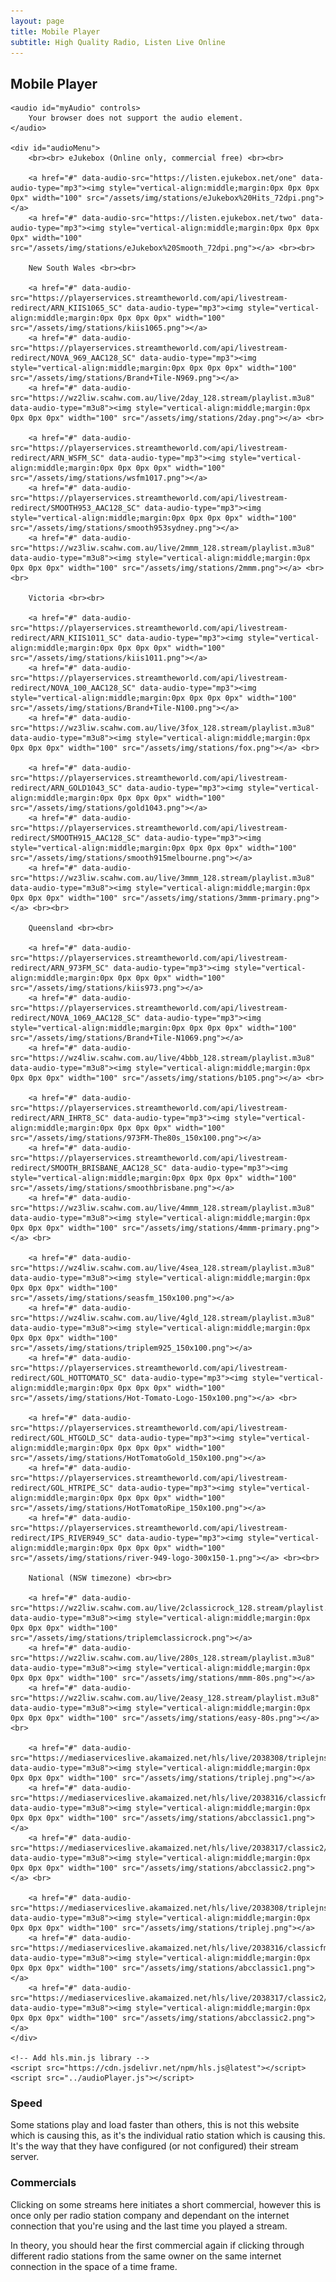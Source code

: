 ```yaml
---
layout: page
title: Mobile Player
subtitle: High Quality Radio, Listen Live Online
---
```


## Mobile Player

<html lang="en">
<head>
    <title>Multi-format Audio Player</title>
</head>
<body>

    <audio id="myAudio" controls>
        Your browser does not support the audio element.
    </audio>

    <div id="audioMenu">
        <br><br> eJukebox (Online only, commercial free) <br><br>
        
        <a href="#" data-audio-src="https://listen.ejukebox.net/one" data-audio-type="mp3"><img style="vertical-align:middle;margin:0px 0px 0px 0px" width="100" src="/assets/img/stations/eJukebox%20Hits_72dpi.png"></a>
        <a href="#" data-audio-src="https://listen.ejukebox.net/two" data-audio-type="mp3"><img style="vertical-align:middle;margin:0px 0px 0px 0px" width="100" src="/assets/img/stations/eJukebox%20Smooth_72dpi.png"></a> <br><br>

        New South Wales <br><br>
  
        <a href="#" data-audio-src="https://playerservices.streamtheworld.com/api/livestream-redirect/ARN_KIIS1065_SC" data-audio-type="mp3"><img style="vertical-align:middle;margin:0px 0px 0px 0px" width="100" src="/assets/img/stations/kiis1065.png"></a>
        <a href="#" data-audio-src="https://playerservices.streamtheworld.com/api/livestream-redirect/NOVA_969_AAC128_SC" data-audio-type="mp3"><img style="vertical-align:middle;margin:0px 0px 0px 0px" width="100" src="/assets/img/stations/Brand+Tile-N969.png"></a>
        <a href="#" data-audio-src="https://wz2liw.scahw.com.au/live/2day_128.stream/playlist.m3u8" data-audio-type="m3u8"><img style="vertical-align:middle;margin:0px 0px 0px 0px" width="100" src="/assets/img/stations/2day.png"></a> <br>

        <a href="#" data-audio-src="https://playerservices.streamtheworld.com/api/livestream-redirect/ARN_WSFM_SC" data-audio-type="mp3"><img style="vertical-align:middle;margin:0px 0px 0px 0px" width="100" src="/assets/img/stations/wsfm1017.png"></a>
        <a href="#" data-audio-src="https://playerservices.streamtheworld.com/api/livestream-redirect/SMOOTH953_AAC128_SC" data-audio-type="mp3"><img style="vertical-align:middle;margin:0px 0px 0px 0px" width="100" src="/assets/img/stations/smooth953sydney.png"></a>
        <a href="#" data-audio-src="https://wz3liw.scahw.com.au/live/2mmm_128.stream/playlist.m3u8" data-audio-type="m3u8"><img style="vertical-align:middle;margin:0px 0px 0px 0px" width="100" src="/assets/img/stations/2mmm.png"></a> <br><br>

        Victoria <br><br>
  
        <a href="#" data-audio-src="https://playerservices.streamtheworld.com/api/livestream-redirect/ARN_KIIS1011_SC" data-audio-type="mp3"><img style="vertical-align:middle;margin:0px 0px 0px 0px" width="100" src="/assets/img/stations/kiis1011.png"></a>
        <a href="#" data-audio-src="https://playerservices.streamtheworld.com/api/livestream-redirect/NOVA_100_AAC128_SC" data-audio-type="mp3"><img style="vertical-align:middle;margin:0px 0px 0px 0px" width="100" src="/assets/img/stations/Brand+Tile-N100.png"></a>
        <a href="#" data-audio-src="https://wz3liw.scahw.com.au/live/3fox_128.stream/playlist.m3u8" data-audio-type="m3u8"><img style="vertical-align:middle;margin:0px 0px 0px 0px" width="100" src="/assets/img/stations/fox.png"></a> <br>

        <a href="#" data-audio-src="https://playerservices.streamtheworld.com/api/livestream-redirect/ARN_GOLD1043_SC" data-audio-type="mp3"><img style="vertical-align:middle;margin:0px 0px 0px 0px" width="100" src="/assets/img/stations/gold1043.png"></a>
        <a href="#" data-audio-src="https://playerservices.streamtheworld.com/api/livestream-redirect/SMOOTH915_AAC128_SC" data-audio-type="mp3"><img style="vertical-align:middle;margin:0px 0px 0px 0px" width="100" src="/assets/img/stations/smooth915melbourne.png"></a>
        <a href="#" data-audio-src="https://wz3liw.scahw.com.au/live/3mmm_128.stream/playlist.m3u8" data-audio-type="m3u8"><img style="vertical-align:middle;margin:0px 0px 0px 0px" width="100" src="/assets/img/stations/3mmm-primary.png"></a> <br><br>

        Queensland <br><br>
  
        <a href="#" data-audio-src="https://playerservices.streamtheworld.com/api/livestream-redirect/ARN_973FM_SC" data-audio-type="mp3"><img style="vertical-align:middle;margin:0px 0px 0px 0px" width="100" src="/assets/img/stations/kiis973.png"></a>
        <a href="#" data-audio-src="https://playerservices.streamtheworld.com/api/livestream-redirect/NOVA_1069_AAC128_SC" data-audio-type="mp3"><img style="vertical-align:middle;margin:0px 0px 0px 0px" width="100" src="/assets/img/stations/Brand+Tile-N1069.png"></a>
        <a href="#" data-audio-src="https://wz4liw.scahw.com.au/live/4bbb_128.stream/playlist.m3u8" data-audio-type="m3u8"><img style="vertical-align:middle;margin:0px 0px 0px 0px" width="100" src="/assets/img/stations/b105.png"></a> <br>

        <a href="#" data-audio-src="https://playerservices.streamtheworld.com/api/livestream-redirect/ARN_IHRT8_SC" data-audio-type="mp3"><img style="vertical-align:middle;margin:0px 0px 0px 0px" width="100" src="/assets/img/stations/973FM-The80s_150x100.png"></a>
        <a href="#" data-audio-src="https://playerservices.streamtheworld.com/api/livestream-redirect/SMOOTH_BRISBANE_AAC128_SC" data-audio-type="mp3"><img style="vertical-align:middle;margin:0px 0px 0px 0px" width="100" src="/assets/img/stations/smoothbrisbane.png"></a>
        <a href="#" data-audio-src="https://wz3liw.scahw.com.au/live/4mmm_128.stream/playlist.m3u8" data-audio-type="m3u8"><img style="vertical-align:middle;margin:0px 0px 0px 0px" width="100" src="/assets/img/stations/4mmm-primary.png"></a> <br>

        <a href="#" data-audio-src="https://wz4liw.scahw.com.au/live/4sea_128.stream/playlist.m3u8" data-audio-type="m3u8"><img style="vertical-align:middle;margin:0px 0px 0px 0px" width="100" src="/assets/img/stations/seasfm_150x100.png"></a>
        <a href="#" data-audio-src="https://wz4liw.scahw.com.au/live/4gld_128.stream/playlist.m3u8" data-audio-type="m3u8"><img style="vertical-align:middle;margin:0px 0px 0px 0px" width="100" src="/assets/img/stations/triplem925_150x100.png"></a>
        <a href="#" data-audio-src="https://playerservices.streamtheworld.com/api/livestream-redirect/GOL_HOTTOMATO_SC" data-audio-type="mp3"><img style="vertical-align:middle;margin:0px 0px 0px 0px" width="100" src="/assets/img/stations/Hot-Tomato-Logo-150x100.png"></a> <br>

        <a href="#" data-audio-src="https://playerservices.streamtheworld.com/api/livestream-redirect/GOL_HTGOLD_SC" data-audio-type="mp3"><img style="vertical-align:middle;margin:0px 0px 0px 0px" width="100" src="/assets/img/stations/HotTomatoGold_150x100.png"></a>
        <a href="#" data-audio-src="https://playerservices.streamtheworld.com/api/livestream-redirect/GOL_HTRIPE_SC" data-audio-type="mp3"><img style="vertical-align:middle;margin:0px 0px 0px 0px" width="100" src="/assets/img/stations/HotTomatoRipe_150x100.png"></a>
        <a href="#" data-audio-src="https://playerservices.streamtheworld.com/api/livestream-redirect/IPS_RIVER949_SC" data-audio-type="mp3"><img style="vertical-align:middle;margin:0px 0px 0px 0px" width="100" src="/assets/img/stations/river-949-logo-300x150-1.png"></a> <br><br>

        National (NSW timezone) <br><br>

        <a href="#" data-audio-src="https://wz2liw.scahw.com.au/live/2classicrock_128.stream/playlist.m3u8" data-audio-type="m3u8"><img style="vertical-align:middle;margin:0px 0px 0px 0px" width="100" src="/assets/img/stations/triplemclassicrock.png"></a>
        <a href="#" data-audio-src="https://wz2liw.scahw.com.au/live/280s_128.stream/playlist.m3u8" data-audio-type="m3u8"><img style="vertical-align:middle;margin:0px 0px 0px 0px" width="100" src="/assets/img/stations/mmm-80s.png"></a>
        <a href="#" data-audio-src="https://wz2liw.scahw.com.au/live/2easy_128.stream/playlist.m3u8" data-audio-type="m3u8"><img style="vertical-align:middle;margin:0px 0px 0px 0px" width="100" src="/assets/img/stations/easy-80s.png"></a> <br>

        <a href="#" data-audio-src="https://mediaserviceslive.akamaized.net/hls/live/2038308/triplejnsw/masterhq.m3u8" data-audio-type="m3u8"><img style="vertical-align:middle;margin:0px 0px 0px 0px" width="100" src="/assets/img/stations/triplej.png"></a>
        <a href="#" data-audio-src="https://mediaserviceslive.akamaized.net/hls/live/2038316/classicfmnsw/masterhq.m3u8" data-audio-type="m3u8"><img style="vertical-align:middle;margin:0px 0px 0px 0px" width="100" src="/assets/img/stations/abcclassic1.png"></a>
        <a href="#" data-audio-src="https://mediaserviceslive.akamaized.net/hls/live/2038317/classic2/masterhq.m3u8" data-audio-type="m3u8"><img style="vertical-align:middle;margin:0px 0px 0px 0px" width="100" src="/assets/img/stations/abcclassic2.png"></a> <br>

        <a href="#" data-audio-src="https://mediaserviceslive.akamaized.net/hls/live/2038308/triplejnsw/masterhq.m3u8" data-audio-type="m3u8"><img style="vertical-align:middle;margin:0px 0px 0px 0px" width="100" src="/assets/img/stations/triplej.png"></a>
        <a href="#" data-audio-src="https://mediaserviceslive.akamaized.net/hls/live/2038316/classicfmnsw/masterhq.m3u8" data-audio-type="m3u8"><img style="vertical-align:middle;margin:0px 0px 0px 0px" width="100" src="/assets/img/stations/abcclassic1.png"></a>
        <a href="#" data-audio-src="https://mediaserviceslive.akamaized.net/hls/live/2038317/classic2/masterhq.m3u8" data-audio-type="m3u8"><img style="vertical-align:middle;margin:0px 0px 0px 0px" width="100" src="/assets/img/stations/abcclassic2.png"></a>
    </div>

    <!-- Add hls.min.js library -->
    <script src="https://cdn.jsdelivr.net/npm/hls.js@latest"></script>
    <script src="../audioPlayer.js"></script>

</body>
</html>



### Speed

Some stations play and load faster than others, this is not this website which is causing this, as it's the individual ratio station which is causing this. It's the way that they have configured (or not configured) their stream server.


### Commercials

Clicking on some streams here initiates a short commercial, however this is once only per radio station company and dependant on the internet connection that you're using and the last time you played a stream. 

In theory, you should hear the first commercial again if clicking through different radio stations from the same owner on the same internet connection in the space of a time frame.

